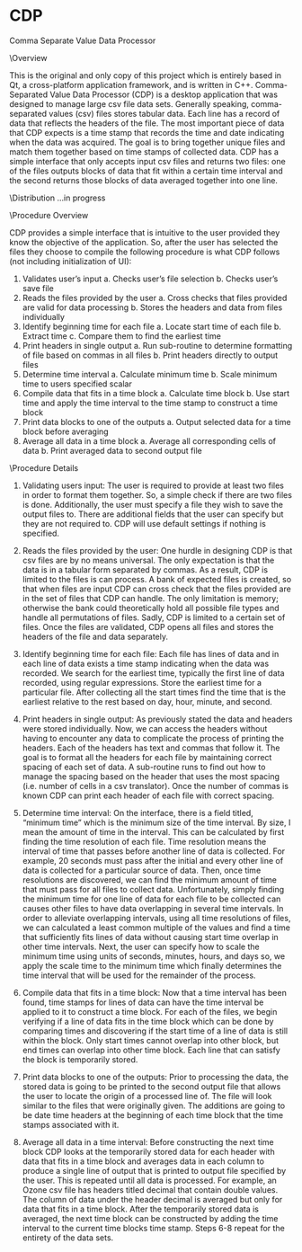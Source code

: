 # CDP
Comma Separate Value Data Processor

\Overview

This is the original and only copy of this project which is entirely based in Qt, a cross-platform application framework, and is written in C++.  Comma-Separated Value Data Processor (CDP) is a desktop application that was designed to manage large csv file data sets. Generally speaking, comma-separated values (csv) files stores tabular data. Each line has a record of data that reflects the headers of the file. The most important piece of data that CDP expects is a time stamp that records the time and date indicating when the data was acquired. The goal is to bring together unique files and match them together based on time stamps of collected data. CDP has a simple interface that only accepts input csv files and returns two files: one of the files outputs blocks of data that fit within a certain time interval and the second returns those blocks of data averaged together into one line. 

\Distribution
…in progress

\Procedure Overview

CDP provides a simple interface that is intuitive to the user provided they know the objective of the application. So, after the user has selected the files they choose to compile the following procedure is what CDP follows (not including initialization of UI):

1)	Validates user’s input
  a.	Checks user’s file selection
  b.	Checks user’s save file
2)	Reads the files provided by the user
  a.	Cross checks that files provided are valid for data processing
  b.	Stores the headers and data from files individually
3)	Identify beginning time for each file
  a.	Locate start time of each file
  b.	Extract time 
  c.	Compare them to find the earliest time
4)	Print headers in single output
  a.	Run sub-routine to determine formatting of file based on commas in all files
  b.	Print headers directly to output files
5)	Determine time interval 
  a.	Calculate minimum time
  b.	Scale minimum time to users specified scalar
6)	Compile data that fits in a time block
  a.	Calculate time block
  b.	Use start time and apply the time interval to the time stamp to construct a time block
7)	Print data blocks to one of the outputs
  a.	Output selected data for a time block before averaging
8)	Average all data in a time block
  a.	Average all corresponding cells of data
  b.	Print averaged data to second output file

\Procedure Details

1)	Validating users input:
The user is required to provide at least two files in order to format them together. So, a simple check if there are two files is done. Additionally, the user must specify a file they wish to save the output files to. There are additional fields that the user can specify but they are not required to. CDP will use default settings if nothing is specified.

2)	Reads the files provided by the user: 
One hurdle in designing CDP is that csv files are by no means universal. The only expectation is that the data is in a tabular form separated by commas. As a result, CDP is limited to the files is can process. A bank of expected files is created, so that when files are input CDP can cross check that the files provided are in the set of files that CDP can handle. The only limitation is memory; otherwise the bank could theoretically hold all possible file types and handle all permutations of files. Sadly, CDP is limited to a certain set of files. Once the files are validated, CDP opens all files and stores the headers of the file and data separately. 

3)	Identify beginning time for each file: 
Each file has lines of data and in each line of data exists a time stamp indicating when the data was recorded. We search for the earliest time, typically the first line of data recorded, using regular expressions. Store the earliest time for a particular file. After collecting all the start times find the time that is the earliest relative to the rest based on day, hour, minute, and second.

4)	Print headers in single output:
As previously stated the data and headers were stored individually. Now, we can access the headers without having to encounter any data to complicate the process of printing the headers. Each of the headers has text and commas that follow it. The goal is to format all the headers for each file by maintaining correct spacing of each set of data. A sub-routine runs to find out how to manage the spacing based on the header that uses the most spacing (i.e. number of cells in a csv translator). Once the number of commas is known CDP can print each header of each file with correct spacing.

5)	Determine time interval:
On the interface, there is a field titled, “minimum time” which is the minimum size of the time interval. By size, I mean the amount of time in the interval. This can be calculated by first finding the time resolution of each file. Time resolution means the interval of time that passes before another line of data is collected. For example, 20 seconds must pass after the initial and every other line of data is collected for a particular source of data. Then, once time resolutions are discovered, we can find the minimum amount of time that must pass for all files to collect data. Unfortunately, simply finding the minimum time for one line of data for each file to be collected can causes other files to have data overlapping in several time intervals. In order to alleviate overlapping intervals, using all time resolutions of files, we can calculated a least common multiple of the values and find a time that sufficiently fits lines of data without causing start time overlap in other time intervals. Next, the user can specify how to scale the minimum time using units of seconds, minutes, hours, and days so, we apply the scale time to the minimum time which finally determines the time interval that will be used for the remainder of the process.
 
6)	Compile data that fits in a time block:
Now that a time interval has been found, time stamps for lines of data can have the time interval be applied to it to construct a time block. For each of the files, we begin verifying if a line of data fits in the time block which can be done by comparing times and discovering if the start time of a line of data is still within the block. Only start times cannot overlap into other block, but end times can overlap into other time block. Each line that can satisfy the block is temporarily stored. 

7)	Print data blocks to one of the outputs:
Prior to processing the data, the stored data is going to be printed to the second output file that allows the user to locate the origin of a processed line of. The file will look similar to the files that were originally given. The additions are going to be date time headers at the beginning of each time block that the time stamps associated with it.

8)	Average all data in a time interval:
Before constructing the next time block CDP looks at the temporarily stored data for each header with data that fits in a time block and averages data in each column to produce a single line of output that is printed to output file specified by the user. This is repeated until all data is processed. For example, an Ozone csv file has headers titled decimal that contain double values. The column of data under the header decimal is averaged but only for data that fits in a time block. After the temporarily stored data is averaged, the next time block can be constructed by adding the time interval to the current time blocks time stamp. Steps 6-8 repeat for the entirety of the data sets.


